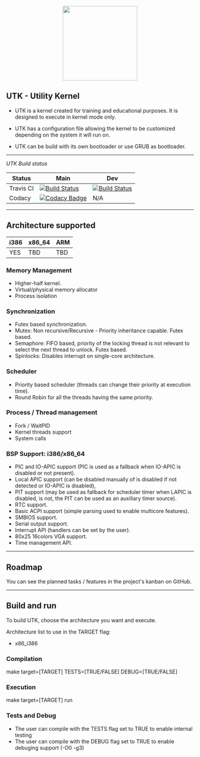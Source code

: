 <p align="center">
	<img src="https://github.com/Oxmose/UTK-Reboot/raw/main/Doc/logo/utk_logo.png" width="200">
</p>

## UTK - Utility Kernel

* UTK is a kernel created for training and educational purposes. It is designed to execute in kernel mode only.

* UTK has a configuration file allowing the kernel to be customized depending on the system it will run on.

* UTK can be build with its own bootloader or use GRUB as bootloader.

----------

*UTK Build status*


| Status | Main | Dev |
| --- | --- | --- |
| Travis CI | [![Build Status](https://app.travis-ci.com/Oxmose/UTK-Reboot.svg?branch=main)](https://app.travis-ci.com/Oxmose/UTK-Reboot) | [![Build Status](https://app.travis-ci.com/Oxmose/UTK-Reboot.svg?branch=dev)](https://app.travis-ci.com/Oxmose/UTK-Reboot) |
| Codacy | [![Codacy Badge](https://app.codacy.com/project/badge/Grade/ae0df892bb124da8b16d015e4f4f2aeb)](https://www.codacy.com/gh/Oxmose/UTK-Reboot/dashboard?utm_source=github.com&amp;utm_medium=referral&amp;utm_content=Oxmose/UTK-Reboot&amp;utm_campaign=Badge_Grade)| N/A |


----------

## Architecture supported
| i386 | x86_64 | ARM |
| --- | --- | --- |
|  YES |   TBD | TBD |

### Memory Management

* Higher-half kernel.
* Virtual/physical memory allocator
* Process isolation

### Synchronization

* Futex based synchronization.
* Mutex: Non recursive/Recursive - Priority inheritance capable. Futex based.
* Semaphore: FIFO based, priority of the locking thread is not relevant to select the next thread to unlock. Futex based.
* Spinlocks: Disables interrupt on single-core architecture.

### Scheduler

* Priority based scheduler (threads can change their priority at execution time).
* Round Robin for all the threads having the same priority.

### Process / Thread management

* Fork / WaitPID
* Kernel threads support
* System calls

### BSP Support: i386/x86_64

* PIC and IO-APIC support (PIC is used as a fallback when IO-APIC is disabled or not present).
* Local APIC support (can be disabled manually of is disabled if not detected or IO-APIC is disabled),
* PIT support (may be used as fallback for scheduler timer when LAPIC is disabled, is not, the PIT can be used as an auxiliary timer source).
* RTC support.
* Basic ACPI support (simple parsing used to enable multicore features).
* SMBIOS support.
* Serial output support.
* Interrupt API (handlers can be set by the user).
* 80x25 16colors VGA support.
* Time management API.

----------

## Roadmap
You can see the planned tasks / features in the project's kanban on GitHub.

----------
## Build and run
To build UTK, choose the architecture you want and execute.

Architecture list to use in the TARGET flag:
* x86_i386
### Compilation
make target=[TARGET] TESTS=[TRUE/FALSE] DEBUG=[TRUE/FALSE]

### Execution
make target=[TARGET] run

### Tests and Debug
* The user can compile with the TESTS flag set to TRUE to enable internal testing
* The user can compile with the DEBUG flag set to TRUE to enable debuging support (-O0 -g3)